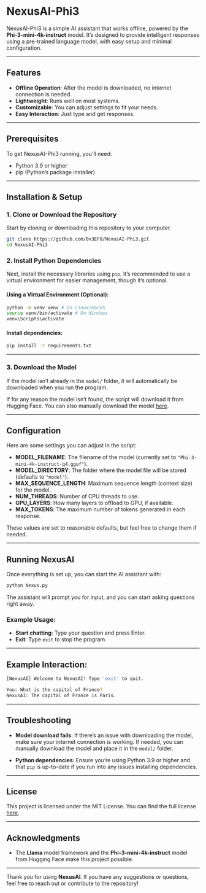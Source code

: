 
# NexusAI-Phi3

NexusAI-Phi3 is a simple AI assistant that works offline, powered by the **Phi-3-mini-4k-instruct** model. It’s designed to provide intelligent responses using a pre-trained language model, with easy setup and minimal configuration.

---

## Features

- **Offline Operation**: After the model is downloaded, no internet connection is needed.
- **Lightweight**: Runs well on most systems.
- **Customizable**: You can adjust settings to fit your needs.
- **Easy Interaction**: Just type and get responses.

---

## Prerequisites

To get NexusAI-Phi3 running, you'll need:

- Python 3.9 or higher
- pip (Python’s package installer)

---

## Installation & Setup

### 1. Clone or Download the Repository

Start by cloning or downloading this repository to your computer.

```bash
git clone https://github.com/0x3EF8/NexusAI-Phi3.git
cd NexusAI-Phi3
```

### 2. Install Python Dependencies

Next, install the necessary libraries using `pip`. It’s recommended to use a virtual environment for easier management, though it’s optional.

#### Using a Virtual Environment (Optional):

```bash
python -m venv venv # On Linux/macOS
source venv/bin/activate # On Windows
venv\Scripts\activate

```

#### Install dependencies:

```bash
pip install -r requirements.txt
```

---

### 3. Download the Model

If the model isn’t already in the `model/` folder, it will automatically be downloaded when you run the program. 

If for any reason the model isn’t found, the script will download it from Hugging Face. You can also manually download the model [here](https://huggingface.co/microsoft/Phi-3-mini-4k-instruct-gguf/resolve/main/Phi-3-mini-4k-instruct-q4.gguf).

---

## Configuration

Here are some settings you can adjust in the script:

- **MODEL_FILENAME**: The filename of the model (currently set to `"Phi-3-mini-4k-instruct-q4.gguf"`).
- **MODEL_DIRECTORY**: The folder where the model file will be stored (defaults to `"model"`).
- **MAX_SEQUENCE_LENGTH**: Maximum sequence length (context size) for the model.
- **NUM_THREADS**: Number of CPU threads to use.
- **GPU_LAYERS**: How many layers to offload to GPU, if available.
- **MAX_TOKENS**: The maximum number of tokens generated in each response.

These values are set to reasonable defaults, but feel free to change them if needed.

---

## Running NexusAI

Once everything is set up, you can start the AI assistant with:

```bash
python Nexus.py
```

The assistant will prompt you for input, and you can start asking questions right away.

### Example Usage:

- **Start chatting**: Type your question and press Enter.
- **Exit**: Type `exit` to stop the program.

---

## Example Interaction:

```bash
[NexusAI] Welcome to NexusAI! Type 'exit' to quit.

You: What is the capital of France?
NexusAI: The capital of France is Paris.
```

---

## Troubleshooting

- **Model download fails**: If there’s an issue with downloading the model, make sure your internet connection is working. If needed, you can manually download the model and place it in the `model/` folder.
  
- **Python dependencies**: Ensure you’re using Python 3.9 or higher and that `pip` is up-to-date if you run into any issues installing dependencies.

---

## License

This project is licensed under the MIT License. You can find the full license [here](LICENSE).

---

## Acknowledgments

- The **Llama** model framework and the **Phi-3-mini-4k-instruct** model from Hugging Face make this project possible.

---

Thank you for using **NexusAI**. If you have any suggestions or questions, feel free to reach out or contribute to the repository!

